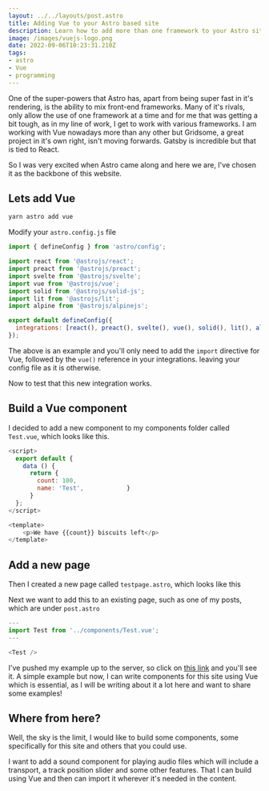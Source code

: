 ```yaml
---
layout: ../../layouts/post.astro
title: Adding Vue to your Astro based site
description: Learn how to add more than one framework to your Astro site as I needed to do just this recently
image: /images/vuejs-logo.png
date: 2022-09-06T10:23:31.210Z
tags: 
- astro
- Vue
- programming
---
```

One of the super-powers that Astro has, apart from being super fast in it's rendering, is the ability to mix front-end frameworks. Many of it's rivals, only allow the use of one framework at a time and for me that was getting a bit tough, as in my line of work, I get to work with various frameworks. I am working with Vue nowadays more than any other but Gridsome, a great project in it's own right, isn't moving forwards. Gatsby is incredible but that is tied to React.

So I was very excited when Astro came along and here we are, I've chosen it as the backbone of this website.

## Lets add Vue
```bash
yarn astro add vue
```

Modify your ``astro.config.js`` file

```js
import { defineConfig } from 'astro/config';

import react from '@astrojs/react';
import preact from '@astrojs/preact';
import svelte from '@astrojs/svelte';
import vue from '@astrojs/vue';
import solid from '@astrojs/solid-js';
import lit from '@astrojs/lit';
import alpine from '@astrojs/alpinejs';

export default defineConfig({
  integrations: [react(), preact(), svelte(), vue(), solid(), lit(), alpine()],
});
```
The above is an example and you'll only need to add the ```import``` directive for Vue, followed by the ```vue()``` reference in your integrations. leaving your config file as it is otherwise.

Now to test that this new integration works.

## Build a Vue component
I decided to add a new component to my components folder called ```Test.vue```, which looks like this.

```js
<script>
  export default {
    data () {
      return {
        count: 100,
        name: 'Test',            }
      }
  };
</script>

<template>
    <p>We have {{count}} biscuits left</p>
</template>

```
## Add a new page
Then I created a new page called ```testpage.astro```, which looks like this

Next we want to add this to an existing page, such as one of my posts, which are under ```post.astro```

```js
---
import Test from '../components/Test.vue';
---

<Test />
```

I've pushed my example up to the server, so click on [this link](https://nicklewis.blog/testpage) and you'll see it. A simple example but now, I can write components for this site using Vue which is essential, as I will be writing about it a lot here and want to share some examples!

## Where from here?
Well, the sky is the limit, I would like to build some components, some specifically for this site and others that you could use.

I want to add a sound component for playing audio files which will include a transport, a track position slider and some other features. That I can build using Vue and then can import it wherever it's needed in the content.